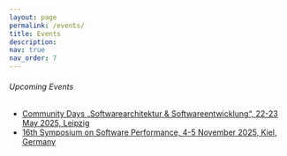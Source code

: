 ```yaml
---
layout: page
permalink: /events/
title: Events
description:
nav: true
nav_order: 7
---
```


###### Upcoming Events

- [Community Days „Softwarearchitektur & Softwareentwicklung“, 22-23 May 2025, Leipzig](https://summit-community.de/veranstaltung/softwarearchitektur-softwareentwicklung/)
- [16th Symposium on Software Performance, 4-5 November 2025, Kiel, Germany](https://www.performance-symposium.org/)
